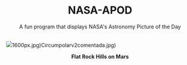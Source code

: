 <div align="center">
  <h1>
    NASA-APOD
  </h1>
</div>
  
<div align="center">
  A fun program that displays NASA's Astronomy Picture of the Day
</div>

<br>

![](https://apod.nasa.gov/apod/image/2305/FlatMars_CuriosityThompson_2713.jpg)1600px.jpg)Circumpolarv2comentada.jpg)

<p align = "center">
  <b>Flat Rock Hills on Mars</b>
</p>
